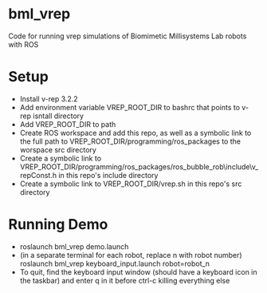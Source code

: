 # bml\_vrep

Code for running vrep simulations of Biomimetic Millisystems Lab robots with ROS

Setup
=====

 * Install v-rep 3.2.2
 * Add environment variable VREP\_ROOT\_DIR to bashrc that points to v-rep isntall directory
 * Add VREP\_ROOT\_DIR to path
 * Create ROS workspace and add this repo, as well as a symbolic link to the full path to VREP\_ROOT\_DIR/programming/ros\_packages to the worspace src directory
 * Create a symbolic link to VREP\_ROOT\_DIR/programming/ros\_packages/ros\_bubble\_rob\include\v\_repConst.h in this repo's include directory
 * Create a symbolic link to VREP\_ROOT\_DIR/vrep.sh in this repo's src directory

Running Demo
============

 * roslaunch bml\_vrep demo.launch
 * (in a separate terminal for each robot, replace n with robot number) roslaunch bml\_vrep keyboard\_input.launch robot=robot\_n
 * To quit, find the keyboard input window (should have a keyboard icon in the taskbar) and enter q in it before ctrl-c killing everything else
